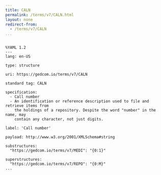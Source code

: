 ```yaml
---
title: CALN
permalink: /terms/v7/CALN.html
layout: none
redirect-from:
  - /terms/v7/CALN
...
```


```

%YAML 1.2
---
lang: en-US

type: structure

uri: https://gedcom.io/terms/v7/CALN

standard tag: CALN

specification:
  - Call number
  - An identification or reference description used to file and retrieve items from
    the holdings of a repository. Despite the word "number" in the name, may
    contain any character, not just digits.

label: 'Call number'

payload: http://www.w3.org/2001/XMLSchema#string

substructures:
  "https://gedcom.io/terms/v7/MEDI": "{0:1}"

superstructures:
  "https://gedcom.io/terms/v7/REPO": "{0:M}"
...

```
